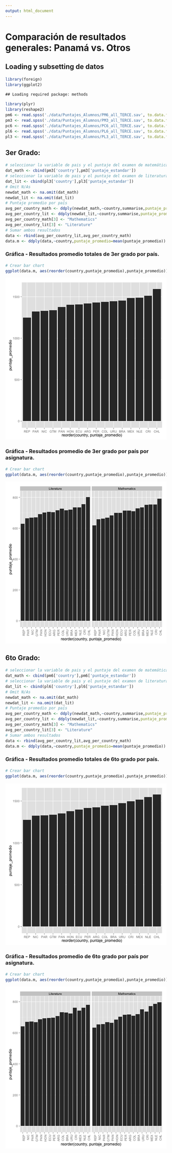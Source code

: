 ```yaml
---
output: html_document
---
```

# Comparación de resultados generales: Panamá vs. Otros
## Loading y subsetting de datos

```r
library(foreign)
library(ggplot2)
```

```
## Loading required package: methods
```

```r
library(plyr)
library(reshape2)
pm6 <- read.spss('./data/Puntajes_Alumnos/PM6_all_TERCE.sav', to.data.frame=T)
pm3 <- read.spss('./data/Puntajes_Alumnos/PM3_all_TERCE.sav', to.data.frame=T)
pc6 <- read.spss('./data/Puntajes_Alumnos/PC6_all_TERCE.sav', to.data.frame=T)
pl6 <- read.spss('./data/Puntajes_Alumnos/PL6_all_TERCE.sav', to.data.frame=T)
pl3 <- read.spss('./data/Puntajes_Alumnos/PL3_all_TERCE.sav', to.data.frame=T)
```
## 3er Grado:


```r
# seleccionar la variable de pais y el puntaje del examen de matemáticas de 3er grado
dat_math <- cbind(pm3['country'],pm3['puntaje_estandar'])
# seleccionar la variable de pais y el puntaje del examen de literatura de 3er grado
dat_lit <- cbind(pl3['country'],pl3['puntaje_estandar'])
# Omit N/As
newdat_math <- na.omit(dat_math)
newdat_lit <- na.omit(dat_lit)
# Puntaje promedio por país
avg_per_country_math <- ddply(newdat_math,~country,summarise,puntaje_promedio=mean(puntaje_estandar))
avg_per_country_lit <- ddply(newdat_lit,~country,summarise,puntaje_promedio=mean(puntaje_estandar))
avg_per_country_math[3] <- "Mathematics"
avg_per_country_lit[3] <- "Literature"
# Sumar ambos resultados
data <- rbind(avg_per_country_lit,avg_per_country_math)
data.m <- ddply(data,~country,puntaje_promedio=mean(puntaje_promedio))
```
### Gráfica - Resultados promedio totales de 3er grado por país.

```r
# Crear bar chart
ggplot(data.m, aes(reorder(country,puntaje_promedio),puntaje_promedio))+geom_bar(stat = "identity")
```

![plot of chunk grafica3er](figure/grafica3er-1.png) 

### Gráfica - Resultados promedio de 3er grado por país por asignatura.

```r
# Crear bar chart
ggplot(data.m, aes(reorder(country,puntaje_promedio),puntaje_promedio)) + geom_bar(stat = "identity") + facet_grid(. ~ V3)+theme(axis.text.x = element_text(angle = 90, hjust = 1))
```

![plot of chunk grafica3er_asignatura](figure/grafica3er_asignatura-1.png) 

## 6to Grado:


```r
# seleccionar la variable de pais y el puntaje del examen de matemáticas de 6to grado
dat_math <- cbind(pm6['country'],pm6['puntaje_estandar'])
# seleccionar la variable de pais y el puntaje del examen de literatura de 6to grado
dat_lit <- cbind(pl6['country'],pl6['puntaje_estandar'])
# Omit N/As
newdat_math <- na.omit(dat_math)
newdat_lit <- na.omit(dat_lit)
# Puntaje promedio por país
avg_per_country_math <- ddply(newdat_math,~country,summarise,puntaje_promedio=mean(puntaje_estandar))
avg_per_country_lit <- ddply(newdat_lit,~country,summarise,puntaje_promedio=mean(puntaje_estandar))
avg_per_country_math[3] <- "Mathematics"
avg_per_country_lit[3] <- "Literature"
# Sumar ambos resultados
data <- rbind(avg_per_country_lit,avg_per_country_math)
data.m <- ddply(data,~country,puntaje_promedio=mean(puntaje_promedio))
```
### Gráfica - Resultados promedio totales de 6to grado por país.

```r
# Crear bar chart
ggplot(data.m, aes(reorder(country,puntaje_promedio),puntaje_promedio))+geom_bar(stat = "identity")
```

![plot of chunk grafica6to](figure/grafica6to-1.png) 

### Gráfica - Resultados promedio de 6to grado por país por asignatura.

```r
# Crear bar chart
ggplot(data.m, aes(reorder(country,puntaje_promedio),puntaje_promedio)) + geom_bar(stat = "identity") + facet_grid(. ~ V3)+theme(axis.text.x = element_text(angle = 90, hjust = 1))
```

![plot of chunk grafica6to_asignatura](figure/grafica6to_asignatura-1.png) 

